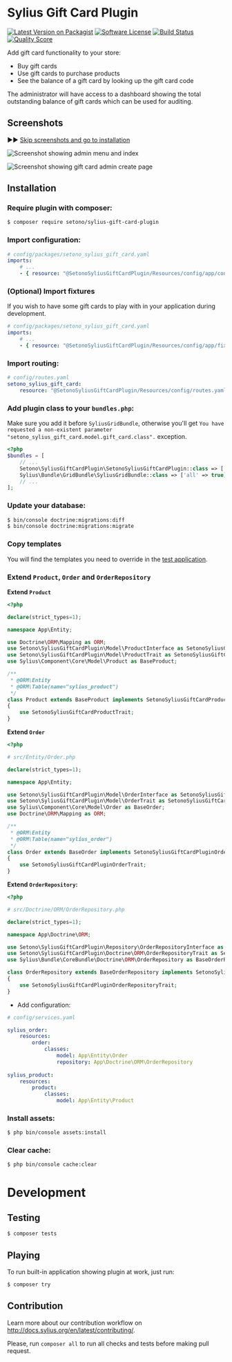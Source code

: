 # Sylius Gift Card Plugin

[![Latest Version on Packagist][ico-version]][link-packagist]
[![Software License][ico-license]](LICENSE)
[![Build Status][ico-github-actions]][link-github-actions]
[![Quality Score][ico-code-quality]][link-code-quality]

Add gift card functionality to your store:

- Buy gift cards
- Use gift cards to purchase products
- See the balance of a gift card by looking up the gift card code

The administrator will have access to a dashboard showing the total outstanding balance of gift cards which
can be used for auditing.

## Screenshots

▶▶ [Skip screenshots and go to installation](#Installation)

![Screenshot showing admin menu and index](docs/images/admin-menu.png)

![Screenshot showing gift card admin create page](docs/images/admin-gift-card-create.png)

## Installation

### Require plugin with composer:

```bash
$ composer require setono/sylius-gift-card-plugin
```

### Import configuration:

```yaml
# config/packages/setono_sylius_gift_card.yaml
imports:
    # ...
    - { resource: "@SetonoSyliusGiftCardPlugin/Resources/config/app/config.yaml" }
```

### (Optional) Import fixtures 

If you wish to have some gift cards to play with in your application during development.

```yaml
# config/packages/setono_sylius_gift_card.yaml
imports:
    # ...
    - { resource: "@SetonoSyliusGiftCardPlugin/Resources/config/app/fixtures.yaml" }
```

### Import routing:
   
```yaml
# config/routes.yaml
setono_sylius_gift_card:
    resource: "@SetonoSyliusGiftCardPlugin/Resources/config/routes.yaml"
```

### Add plugin class to your `bundles.php`:

Make sure you add it before `SyliusGridBundle`, otherwise you'll get
`You have requested a non-existent parameter "setono_sylius_gift_card.model.gift_card.class".` exception.

```php
<?php
$bundles = [
    // ...
    Setono\SyliusGiftCardPlugin\SetonoSyliusGiftCardPlugin::class => ['all' => true],
    Sylius\Bundle\GridBundle\SyliusGridBundle::class => ['all' => true],
    // ...
];
```

### Update your database:

```bash
$ bin/console doctrine:migrations:diff
$ bin/console doctrine:migrations:migrate
```

### Copy templates

You will find the templates you need to override in the [test application](https://github.com/Setono/SyliusGiftCardPlugin/tree/master/tests/Application/templates).

### Extend `Product`, `Order` and `OrderRepository`

**Extend `Product`**
```php
<?php

declare(strict_types=1);

namespace App\Entity;

use Doctrine\ORM\Mapping as ORM;
use Setono\SyliusGiftCardPlugin\Model\ProductInterface as SetonoSyliusGiftCardProductInterface;
use Setono\SyliusGiftCardPlugin\Model\ProductTrait as SetonoSyliusGiftCardProductTrait;
use Sylius\Component\Core\Model\Product as BaseProduct;

/**
 * @ORM\Entity
 * @ORM\Table(name="sylius_product")
 */
class Product extends BaseProduct implements SetonoSyliusGiftCardProductInterface
{
    use SetonoSyliusGiftCardProductTrait;
}
```

**Extend `Order`**

```php
<?php

# src/Entity/Order.php

declare(strict_types=1);

namespace App\Entity;

use Setono\SyliusGiftCardPlugin\Model\OrderInterface as SetonoSyliusGiftCardPluginOrderInterface;
use Setono\SyliusGiftCardPlugin\Model\OrderTrait as SetonoSyliusGiftCardPluginOrderTrait;
use Sylius\Component\Core\Model\Order as BaseOrder;
use Doctrine\ORM\Mapping as ORM;

/**
 * @ORM\Entity
 * @ORM\Table(name="sylius_order")
 */
class Order extends BaseOrder implements SetonoSyliusGiftCardPluginOrderInterface
{
    use SetonoSyliusGiftCardPluginOrderTrait;
}
```
    
**Extend `OrderRepository`:**

```php
<?php

# src/Doctrine/ORM/OrderRepository.php

declare(strict_types=1);

namespace App\Doctrine\ORM;

use Setono\SyliusGiftCardPlugin\Repository\OrderRepositoryInterface as SetonoSyliusGiftCardPluginOrderRepositoryInterface;
use Setono\SyliusGiftCardPlugin\Doctrine\ORM\OrderRepositoryTrait as SetonoSyliusGiftCardPluginOrderRepositoryTrait;
use Sylius\Bundle\CoreBundle\Doctrine\ORM\OrderRepository as BaseOrderRepository;

class OrderRepository extends BaseOrderRepository implements SetonoSyliusGiftCardPluginOrderRepositoryInterface
{
    use SetonoSyliusGiftCardPluginOrderRepositoryTrait;
}
```

- Add configuration:

```yaml
# config/services.yaml

sylius_order:
    resources:
        order:
            classes:
                model: App\Entity\Order
                repository: App\Doctrine\ORM\OrderRepository
                
sylius_product:
    resources:
        product:
            classes:
                model: App\Entity\Product
```

### Install assets:

```bash
$ php bin/console assets:install
```

### Clear cache:

```bash
$ php bin/console cache:clear
```
    
# Development

## Testing

```bash
$ composer tests
```

## Playing

To run built-in application showing plugin at work, just run:  

```bash
$ composer try
```

## Contribution

Learn more about our contribution workflow on http://docs.sylius.org/en/latest/contributing/.

Please, run `composer all` to run all checks and tests before making pull request.

[ico-version]: https://img.shields.io/packagist/v/setono/sylius-gift-card-plugin.svg
[ico-license]: https://img.shields.io/badge/license-MIT-brightgreen.svg
[ico-github-actions]: https://github.com/Setono/SyliusGiftCardPlugin/workflows/Build/badge.svg
[ico-code-quality]: https://img.shields.io/scrutinizer/g/Setono/SyliusGiftCardPlugin.svg

[link-packagist]: https://packagist.org/packages/setono/sylius-gift-card-plugin
[link-github-actions]: https://github.com/Setono/SyliusGiftCardPlugin/actions
[link-code-quality]: https://scrutinizer-ci.com/g/Setono/SyliusGiftCardPlugin

